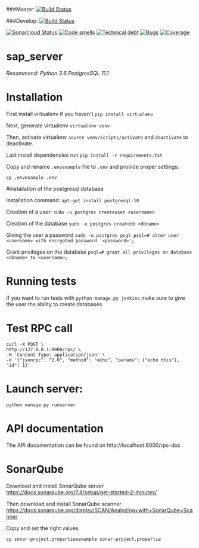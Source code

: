 ###Master: [![Build Status](https://travis-ci.com/boumanb/sap_server.svg?token=bTjkukXWPiug1LMJS9qB&branch=master)](https://travis-ci.com/boumanb/sap_server)

###Develop: [![Build Status](https://travis-ci.com/boumanb/sap_server.svg?token=bTjkukXWPiug1LMJS9qB&branch=develop)](https://travis-ci.com/boumanb/sap_server)

[![Sonarcloud Status](https://sonarcloud.io/api/project_badges/measure?project=NSASAPBackEnd&metric=alert_status)](https://sonarcloud.io/dashboard?id=NSASAPBackEnd)
[![Code smells](https://sonarcloud.io/api/project_badges/measure?project=NSASAPBackEnd&metric=code_smells)](https://sonarcloud.io/component_measures?id=NSASAPBackEnd&metric=code_smells)
[![Technical debt](https://sonarcloud.io/api/project_badges/measure?project=NSASAPBackEnd&metric=sqale_index)](https://sonarcloud.io/component_measures?id=NSASAPBackEnd&metric=sqale_index)
[![Bugs](https://sonarcloud.io/api/project_badges/measure?project=NSASAPBackEnd&metric=bugs)](https://sonarcloud.io/component_measures?id=NSASAPBackEnd&metric=bugs)
[![Coverage](https://sonarcloud.io/api/project_badges/measure?project=NSASAPBackEnd&metric=coverage)](https://sonarcloud.io/component_measures?id=NSASAPBackEnd&metric=coverage)

# sap_server

*Recommend: Python 3.6*
            *PostgresSQL 11.1*

# Installation

First install virtualenv if you haven't `pip install virtualenv`

Next, generate virtualenv `virtualenv venv`

Then, activate virtualenv `source venv/Scripts/activate` and `deactivate` to deactivate.

Last install dependencies run `pip install -r requirements.txt`

Copy and rename `.envexample` file to `.env` and provide proper settings:

`cp .envexample .env`

#installation of the postgresql database

Installation command:
`apt-get install postgresql-10`

Creation of a user:
`sudo -u postgres createuser <username>`
           
Creation of the database
`sudo -u postgres createdb <dbname>`

Giving the user a password
`sudo -u postgres psql
psql=# alter user <username> with encrypted password '<password>';`

Grant privileges on the database
`psql=# grant all privileges on database <dbname> to <username>;`

# Running tests

If you want to run tests with `python manage.py jenkins` make sure to give the user the ability to create databases.

# Test RPC call
```
curl -X POST \
http://127.0.0.1:8000/rpc/ \
-H 'Content-Type: application/json' \
-d '{"jsonrpc": "2.0", "method": "echo", "params": ["echo this"], "id": 1}'
```

# Launch server:

`python manage.py runserver`
# API documentation
The API documentation can be found on http://localhost:8000/rpc-doc

# SonarQube
Download and install SonarQube server
https://docs.sonarqube.org/7.4/setup/get-started-2-minutes/

Then download and install SonarQube scanner
https://docs.sonarqube.org/display/SCAN/Analyzing+with+SonarQube+Scanner

Copy and set the right values

`cp sonar-project.propertiesexample sonar-project.propertie`